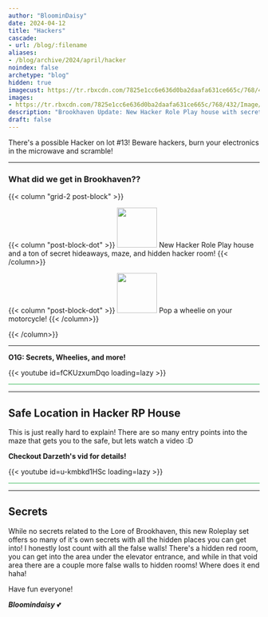 ```yaml
---
author: "BloominDaisy"
date: 2024-04-12
title: "Hackers"
cascade:
- url: /blog/:filename
aliases:
- /blog/archive/2024/april/hacker
noindex: false
archetype: "blog"
hidden: true
imagecust: https://tr.rbxcdn.com/7825e1cc6e636d0ba2daafa631ce665c/768/432/Image/Png
images:
- https://tr.rbxcdn.com/7825e1cc6e636d0ba2daafa631ce665c/768/432/Image/Png
description: "Brookhaven Update: New Hacker Role Play house with secret rooms and Pop wheelies on motorcycles!"
draft: false
---
```


There's a possible Hacker on lot #13! Beware hackers, burn your electronics in the microwave and scramble!

---

### What did we get in Brookhaven??

{{< column "grid-2 post-block" >}}

{{< column "post-block-dot" >}}
<img src="/images/blog/hacker-role-play-house-icon.png" loading="lazy" style="width: 80px; height: 80px;"> New Hacker Role Play house and a ton of secret hideaways, maze, and hidden hacker room! 
{{< /column>}}

{{< column "post-block-dot" >}}
<img src="/images/blog/wheelie_icon.png" loading="lazy" style="width: 80px; height: 80px;">
Pop a wheelie on your motorcycle!
{{< /column>}}

{{< /column>}}

---

<div class="grid-2 post-vid-dot">

**O1G: Secrets, Wheelies, and more!** <div class="grid-1">{{< youtube id=fCKUzxumDqo loading=lazy >}}</div>
</div>


<hr style="background-color: #28b44c" size=8 class="post-block">

---

## Safe Location in Hacker RP House

This is just really hard to explain! There are so many entry points into the maze that gets you to the safe, but lets watch a video :D


<div class="grid-2 post-vid-dot">

**Checkout Darzeth's vid for details!** <div class="grid-1">{{< youtube id=u-kmbkd1HSc loading=lazy >}}</div>
</div>


<hr style="background-color: #28b44c" size=8 class="post-block">

---

## Secrets

While no secrets related to the Lore of Brookhaven, this new Roleplay set offers so many of it's own secrets with all the hidden places you can get into! I honestly lost count with all the false walls! There's a hidden red room, you can get into the area under the elevator entrance, and while in that void area there are a couple more false walls to hidden rooms! Where does it end haha! 

Have fun everyone!

_**Bloomindaisy**_ <span class="nowrap"><span class="emojify">💕</span>
